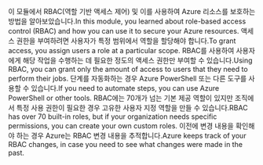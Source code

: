 <span data-ttu-id="4970d-101">이 모듈에서 RBAC(역할 기반 액세스 제어) 및 이를 사용하여 Azure 리소스를 보호하는 방법을 알아보았습니다.</span><span class="sxs-lookup"><span data-stu-id="4970d-101">In this module, you learned about role-based access control (RBAC) and how you can use it to secure your Azure resources.</span></span> <span data-ttu-id="4970d-102">액세스 권한을 부여하려면 사용자가 특정 범위에서 역할을 할당해야 합니다.</span><span class="sxs-lookup"><span data-stu-id="4970d-102">To grant access, you assign users a role at a particular scope.</span></span> <span data-ttu-id="4970d-103">RBAC를 사용하여 사용자에게 해당 작업을 수행하는 데 필요한 정도의 액세스 권한만 부여할 수 있습니다.</span><span class="sxs-lookup"><span data-stu-id="4970d-103">Using RBAC, you can grant only the amount of access to users that they need to perform their jobs.</span></span> <span data-ttu-id="4970d-104">단계를 자동화하는 경우 Azure PowerShell 또는 다른 도구를 사용할 수 있습니다.</span><span class="sxs-lookup"><span data-stu-id="4970d-104">If you need to automate steps, you can use Azure PowerShell or other tools.</span></span> <span data-ttu-id="4970d-105">RBAC에는 70개가 넘는 기본 제공 역할이 있지만 조직에서 특정 사용 권한이 필요한 경우 고유한 사용자 지정 역할을 만들 수 있습니다.</span><span class="sxs-lookup"><span data-stu-id="4970d-105">RBAC has over 70 built-in roles, but if your organization needs specific permissions, you can create your own custom roles.</span></span> <span data-ttu-id="4970d-106">이전에 변경 내용을 확인해야 하는 경우 Azure는 RBAC 변경 내용을 추적합니다.</span><span class="sxs-lookup"><span data-stu-id="4970d-106">Azure keeps track of your RBAC changes, in case you need to see what changes were made in the past.</span></span>
